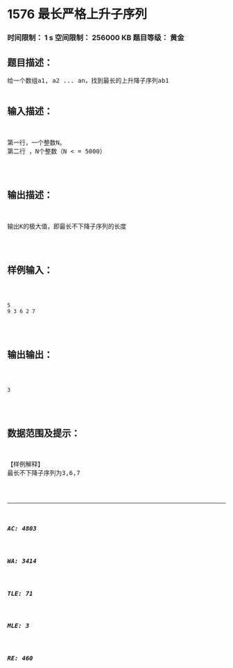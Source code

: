 # 1576 最长严格上升子序列   
### 时间限制： 1 s     空间限制： 256000 KB     题目等级： 黄金  
## 题目描述：  

<pre>
给一个数组a1, a2 ... an，找到最长的上升降子序列ab1<ab2< .. <abk，其中b1<b2<..bk。
输出长度即可。
</pre>
  
  
## 输入描述：  

<pre>
第一行，一个整数N。
第二行 ，N个整数（N < = 5000）
</pre>
  
  
## 输出描述：  

<pre>
输出K的极大值，即最长不下降子序列的长度
</pre>
  
  
## 样例输入：  

<pre><code>
5
9 3 6 2 7
</code></pre>
  
  
## 输出输出：  

<pre><code>
3
</code></pre>
  
  
## 数据范围及提示：  

<pre>
【样例解释】
最长不下降子序列为3,6,7
</pre>
  
  
***  

##### AC: 4803  
##### WA: 3414  
##### TLE: 71  
##### MLE: 3  
##### RE: 460  
